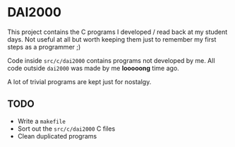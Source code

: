 DAI2000
=======

This project contains the C programs I developed / read back at my student days. Not useful at all
but worth keeping them just to remember my first steps as a programmer ;)

Code inside `src/c/dai2000` contains programs not developed by me. All code outside `dai2000` was
made by me **looooong** time ago.

A lot of trivial programs are kept just for nostalgy.

TODO
----
* Write a `makefile`
* Sort out the `src/c/dai2000` C files
* Clean duplicated programs

